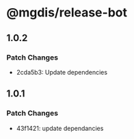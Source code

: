 # @mgdis/release-bot

## 1.0.2

### Patch Changes

- 2cda5b3: Update dependencies

## 1.0.1

### Patch Changes

- 43f1421: update dependancies
